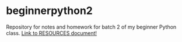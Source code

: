 # beginnerpython2
Repository for notes and homework for batch 2 of my beginner Python class.
[Link to RESOURCES document!](https://docs.google.com/document/d/1luaUsE2VZconbaoc73O3oTjV6tQyzF_Mu1GeMURS3Vk/edit?usp=sharing)